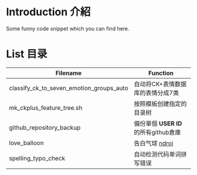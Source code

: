 # Introduction 介紹

Some funny code snippet which you can find here.

# List 目录

| Filename                          | Function |
| ---------------------------------------- | ---------------------------------------- |
| classify_ck_to_seven_emotion_groups_auto | 自动将CK+表情数据库的表情分成7类 |
| mk_ckplus_feature_tree.sh                | 按照模板创建指定的目录树 |
| github_repository_backup | 備份單個 **USER ID** 的所有github倉庫 |
| love_balloon                         | 告白气球 [ndroi](https://github.com/ndroi/JSDrawLove) |
| spelling_typo_check | 自动检测代码单词拼写错误 |
